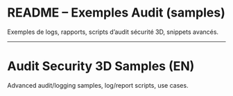 # README – Exemples Audit (samples)

Exemples de logs, rapports, scripts d’audit sécurité 3D, snippets avancés.

---

# Audit Security 3D Samples (EN)

Advanced audit/logging samples, log/report scripts, use cases.
